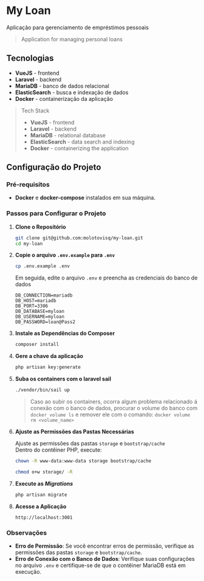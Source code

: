 # My Loan

Aplicação para gerenciamento de empréstimos pessoais

> Application for managing personal loans

## Tecnologias

-   **VueJS** - frontend
-   **Laravel** - backend
-   **MariaDB** - banco de dados relacional
-   **ElasticSearch** - busca e indexação de dados
-   **Docker** - containerização da aplicação

> Tech Stack
>
> -   **VueJS** - frontend
> -   **Laravel** - backend
> -   **MariaDB** - relational database
> -   **ElasticSearch** - data search and indexing
> -   **Docker** - containerizing the application

## Configuração do Projeto

### Pré-requisitos

-   **Docker** e **docker-compose** instalados em sua máquina.

### Passos para Configurar o Projeto

1. **Clone o Repositório**

    ```bash
    git clone git@github.com:molotovisq/my-loan.git
    cd my-loan
    ```

2. **Copie o arquivo `.env.example` para `.env`**

    ```bash
    cp .env.example .env
    ```

    Em seguida, edite o arquivo `.env` e preencha as credenciais do banco de dados

    ```env
    DB_CONNECTION=mariadb
    DB_HOST=mariadb
    DB_PORT=3306
    DB_DATABASE=myloan
    DB_USERNAME=myloan
    DB_PASSWORD=loan@Pass2
    ```

3. **Instale as Dependências do Composer**

    ```bash
    composer install
    ```

4. **Gere a chave da aplicação**

    ```bash
    php artisan key:generate
    ```

5. **Suba os containers com o laravel sail**

    ```bash
    ./vendor/bin/sail up
    ```
    >Caso ao subir os containers, ocorra algum problema relacionado á conexão com o banco de dados, procurar o volume do banco com `docker volume ls` e remover ele com o comando: `docker volume rm <volume_name>`

6. **Ajuste as Permissões das Pastas Necessárias**

    Ajuste as permissões das pastas `storage` e `bootstrap/cache`
    <br>
    Dentro do contêiner PHP, execute:

    ```bash
    chown -R www-data:www-data storage bootstrap/cache
    ```

    ```bash
    chmod o+w storage/ -R
    ```


8. **Execute as _Migrations_**

    ```bash
    php artisan migrate
    ```

9. **Acesse a Aplicação**

    ```
    http://localhost:3001
    ```

### Observações

-   **Erro de Permissão**: Se você encontrar erros de permissão, verifique as permissões das pastas `storage` e `bootstrap/cache`.
-   **Erro de Conexão com o Banco de Dados**: Verifique suas configurações no arquivo `.env` e certifique-se de que o contêiner MariaDB está em execução.
